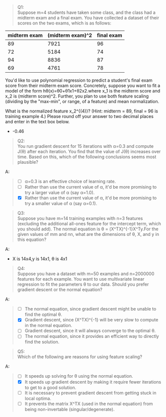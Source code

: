 > Q1:<br>
Suppose m=4 students have taken some class, and the class had a midterm exam and a final exam. You have collected a dataset of their scores on the two exams, which is as follows:

midterm exam |	(midterm exam)^2 | final exam
---| ---| ---
89 |    7921 |	96
72 |	5184 |  74
94 |	8836 |	87
69 |	4761 |	78

You'd like to use polynomial regression to predict a student's final exam score from their midterm exam score. Concretely, suppose you want to fit a model of the form hθ(x)=θ0+θ1x1+θ2x2.where x_1 is the midterm score and x_2 is (midterm score)^2. Further, you plan to use both feature scaling (dividing by the "max-min", or range, of a feature) and mean normalization.

What is the normalized feature x_2^{(4)}? (Hint: midterm = 89, final = 96 is training example 4.) Please round off your answer to two decimal places and enter in the text box below.

- -0.46

> Q2:<br>
You run gradient descent for 15 iterations
with α=0.3 and compute
J(θ) after each iteration. You find that the
value of J(θ) increases over time. Based on this, which of the following conclusions seems
most plausible?

A:

> - [ ] α=0.3 is an effective choice of learning rate.
> - [ ] Rather than use the current value of α, it'd be more promising to try a larger value of α (say α=1.0).
> - [X] Rather than use the current value of α, it'd be more promising to try a smaller value of α (say α=0.1).



> Q3:<br>
Suppose you have m=14 training examples with n=3 features (excluding the additional all-ones feature for the intercept term, which you should add). The normal equation is θ = (X^TX)^{-1}X^Ty.For the given values of mm and nn, what are the dimensions of θ, X, and y in this equation?

A:
-   X is 14x4,y is 14x1, θ is 4x1


> Q4:<br>
Suppose you have a dataset with m=50 examples and n=2000000 features for each example. You want to use multivariate linear regression to fit the parameters θ to our data. Should you prefer gradient descent or the normal equation?

A:

> - [ ] The normal equation, since gradient descent might be unable to find the optimal θ.
> - [X] Gradient descent, since (X^TX)^{-1} will be very slow to compute in the normal equation.
> - [ ] Gradient descent, since it will always converge to the optimal θ.
> - [ ] The normal equation, since it provides an efficient way to directly find the solution.

> Q5:<br>
Which of the following are reasons for using feature scaling?

A:
> - [ ] It speeds up solving for θ using the normal equation.
> - [x] It speeds up gradient descent by making it require fewer iterations to get to a good solution.
> - [ ] It is necessary to prevent gradient descent from getting stuck in local optima.
> - [ ] It prevents the matrix X^TX (used in the normal equation) from being non-invertable (singular/degenerate).